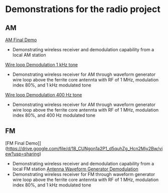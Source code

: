 # Demonstrations for the radio project
## AM
[AM Final Demo](https://drive.google.com/file/d/14gO0EzR5h764kd9Q6xKYLrMYkEiZBEAV/view?usp=sharing)
- Demonstrating wireless receiver and demodulation capability from a local AM station


[Wire loop Demodulation 1 kHz tone](https://drive.google.com/file/d/131y0p2x5TbgNGNPdBdpvmsRKZqH7FKou/view?usp=share_link)
- Demonstrating wireless receiver for AM through waveform generator wire loop above the ferrite core antennta with RF of 1 MHz, modulation index 80%, and 1 kHz modulated tone


[Wire loop Demodulation 400 Hz tone](https://drive.google.com/file/d/144nt7bBmr9Wgt95d3Cxy0TucHDh_D78P/view?usp=share_link)
- Demonstrating wireless receiver for AM through waveform generator wire loop above the ferrite core antennta with RF of 1 MHz, modulation index 80%, and 400 Hz modulated tone


## FM
[FM Final Demo]](https://drive.google.com/file/d/18_CUNgon1a2P1_d5quhZg_Hcn2Miy2Bw/view?usp=sharing)
- Demonstrating wireless receiver and demodulation capability from a local FM station
[Antenna Waveform Generator Demodulation](https://drive.google.com/file/d/13ahm0Qc-FrBG-u_YiNsE8lylzkAHpeb-/view?usp=sharing)
- Demonstrating wireless receiver for FM through waveform generator wire loop above the ferrite core antennta with RF of 1 MHz, modulation index 80%, and 1 kHz modulated tone
